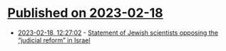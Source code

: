 # [Published on 2023-02-18](index.md)

* [2023-02-18, 12:27:02](https://news.ycombinator.com/item?id=34846397) - [Statement of Jewish scientists opposing the “judicial reform” in Israel](https://scottaaronson.blog/?p=7032)
